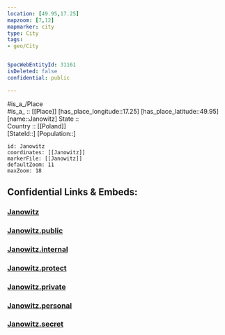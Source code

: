 ```yaml
---
location: [49.95,17.25] 
mapzoom: [7,12] 
mapmarker: city 
type: City
tags:
- geo/City


SpocWebEntityId: 31161
isDeleted: false
confidential: public

---
```

#is_a_/Place  
#is_a_ :: [[Place]] 
[has_place_longitude::17.25] 
[has_place_latitude::49.95] 
[name::Janowitz] 
State ::  
Country :: [[Poland]]  
[StateId::] 
[Population::] 



```leaflet
id: Janowitz
coordinates: [[Janowitz]] 
markerFile: [[Janowitz]] 
defaultZoom: 11 
maxZoom: 18
```


## Confidential Links & Embeds: 

### [Janowitz](/_Standards/Earth/Continent/Europe/Europe~Central/Czech_Republic/regions~Czech_Republic/Moravskoslezský/City/Janowitz.md) 

### [Janowitz.public](/_public/Earth/Continent/Europe/Europe~Central/Czech_Republic/regions~Czech_Republic/Moravskoslezský/City/Janowitz.public.md) 

### [Janowitz.internal](/_internal/Earth/Continent/Europe/Europe~Central/Czech_Republic/regions~Czech_Republic/Moravskoslezský/City/Janowitz.internal.md) 

### [Janowitz.protect](/_protect/Earth/Continent/Europe/Europe~Central/Czech_Republic/regions~Czech_Republic/Moravskoslezský/City/Janowitz.protect.md) 

### [Janowitz.private](/_private/Earth/Continent/Europe/Europe~Central/Czech_Republic/regions~Czech_Republic/Moravskoslezský/City/Janowitz.private.md) 

### [Janowitz.personal](/_personal/Earth/Continent/Europe/Europe~Central/Czech_Republic/regions~Czech_Republic/Moravskoslezský/City/Janowitz.personal.md) 

### [Janowitz.secret](/_secret/Earth/Continent/Europe/Europe~Central/Czech_Republic/regions~Czech_Republic/Moravskoslezský/City/Janowitz.secret.md)

